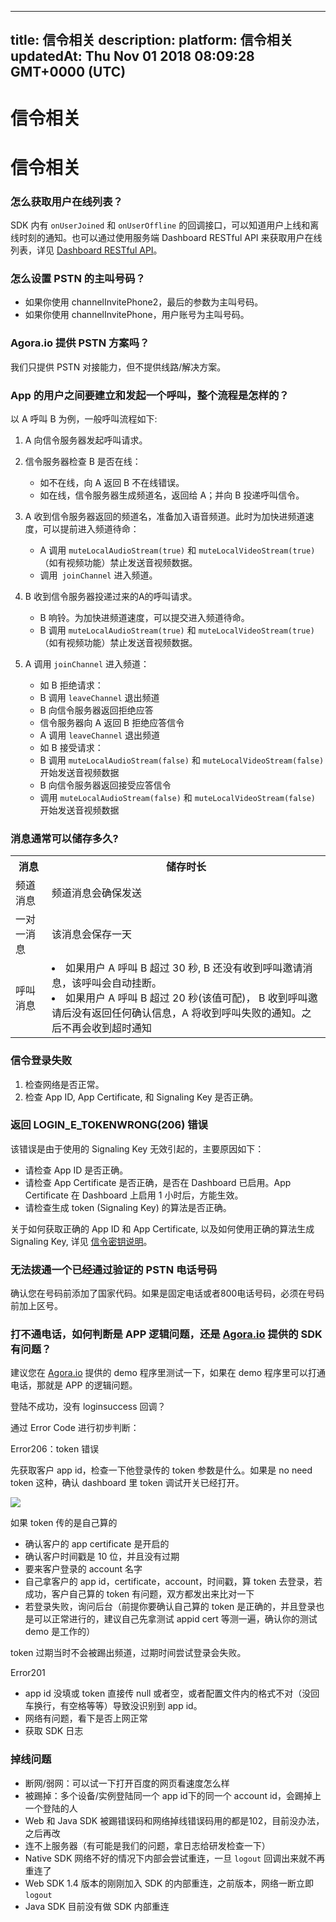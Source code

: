 
---
title: 信令相关
description: 
platform: 信令相关
updatedAt: Thu Nov 01 2018 08:09:28 GMT+0000 (UTC)
---
# 信令相关
# 信令相关

### 怎么获取用户在线列表？

SDK 内有 `onUserJoined` 和 `onUserOffline` 的回调接口，可以知道用户上线和离线时刻的通知。也可以通过使用服务端 Dashboard RESTful API 来获取用户在线列表，详见 [Dashboard RESTful API](../../cn/API%20Reference/dashboard_restful_live.md)。

### 怎么设置 PSTN 的主叫号码？

* 如果你使用 channelInvitePhone2，最后的参数为主叫号码。
* 如果你使用 channelInvitePhone，用户账号为主叫号码。

### Agora.io 提供 PSTN 方案吗？

我们只提供 PSTN 对接能力，但不提供线路/解决方案。

### App 的用户之间要建立和发起一个呼叫，整个流程是怎样的？

以 A 呼叫 B 为例，一般呼叫流程如下:

1. A 向信令服务器发起呼叫请求。

2. 信令服务器检查 B 是否在线：
    * 如不在线，向 A 返回 B 不在线错误。
    * 如在线，信令服务器生成频道名，返回给 A；并向 B 投递呼叫信令。

3. A 收到信令服务器返回的频道名，准备加入语音频道。此时为加快进频道速度，可以提前进入频道待命：
    * A 调用 `muteLocalAudioStream(true)` 和 `muteLocalVideoStream(true)`（如有视频功能）禁止发送音视频数据。
    * 调用` joinChannel` 进入频道。

4. B 收到信令服务器投递过来的A的呼叫请求。
   * B 响铃。为加快进频道速度，可以提交进入频道待命。
   * B 调用 `muteLocalAudioStream(true)` 和 `muteLocalVideoStream(true)`（如有视频功能）禁止发送音视频数据。

5. A 调用 `joinChannel` 进入频道：
     - 如 B 拒绝请求：
    * B 调用 `leaveChannel` 退出频道
    * B 向信令服务器返回拒绝应答
    * 信令服务器向 A 返回 B 拒绝应答信令
    * A 调用 `leaveChannel` 退出频道
     - 如 B 接受请求：
    * B 调用 `muteLocalAudioStream(false)` 和 `muteLocalVideoStream(false)` 开始发送音视频数据
    * B 向信令服务器返回接受应答信令
    * 调用 `muteLocalAudioStream(false)` 和 `muteLocalVideoStream(false)` 开始发送音视频数据

### 消息通常可以储存多久?

<table>
  <tr>
    <th>消息</th>
    <th>储存时长</th>
  </tr>
  <tr>
    <td>频道消息</td>
    <td>频道消息会确保发送</td>
  </tr>
  <tr>
    <td>一对一消息</td>
    <td>该消息会保存一天</td>
  </tr>
  <tr>
    <td>呼叫消息</td>
    <td><li>如果用户 A 呼叫 B 超过 30 秒, B 还没有收到呼叫邀请消息，该呼叫会自动挂断。</li><li>如果用户 A 呼叫 B 超过 20 秒(该值可配)， B 收到呼叫邀请后没有返回任何确认信息，A 将收到呼叫失败的通知。之后不再会收到超时通知</li></td>
  </tr>
</table>

### 信令登录失败

1. 检查网络是否正常。
2. 检查 App ID, App Certificate, 和 Signaling Key 是否正确。

### 返回 LOGIN_E_TOKENWRONG(206) 错误

该错误是由于使用的 Signaling Key 无效引起的，主要原因如下：

* 请检查 App ID 是否正确。
* 请检查 App Certificate 是否正确，是否在 Dashboard 已启用。App Certificate 在 Dashboard 上启用 1 小时后，方能生效。
* 请检查生成 token (Signaling Key) 的算法是否正确。

关于如何获取正确的 App ID 和 App Certificate, 以及如何使用正确的算法生成 Signaling Key, 详见 [信令密钥说明](../../cn/Agora%20Platform/key_signaling.md)。

### 无法拨通一个已经通过验证的 PSTN 电话号码

确认您在号码前添加了国家代码。如果是固定电话或者800电话号码，必须在号码前加上区号。

### 打不通电话，如何判断是 APP 逻辑问题，还是 [Agora.io](https://www.agora.io/cn/)  提供的 SDK 有问题？

建议您在 [Agora.io](https://www.agora.io/cn/)  提供的 demo 程序里测试一下，如果在 demo 程序里可以打通电话，那就是 APP 的逻辑问题。

登陆不成功，没有 loginsuccess 回调？

通过 Error Code 进行初步判断：

Error206：token 错误

先获取客户 app id，检查一下他登录传的 token 参数是什么。如果是 no need token 这种，确认 dashboard 里 token 调试开关已经打开。

![](https://web-cdn.agora.io/docs-files/1540453296247)

如果 token 传的是自己算的

* 确认客户的 app certificate 是开启的
* 确认客户时间戳是 10 位，并且没有过期
* 要来客户登录的 account 名字
* 自己拿客户的 app id，certificate，account，时间戳，算 token 去登录，若成功，客户自己算的 token 有问题，双方都发出来比对一下
* 若登录失败，询问后台（前提你要确认自己算的 token 是正确的，并且登录也是可以正常进行的，建议自己先拿测试 appid cert 等测一遍，确认你的测试 demo 是工作的）

token 过期当时不会被踢出频道，过期时间尝试登录会失败。

Error201

* app id 没填或 token 直接传 null 或者空，或者配置文件内的格式不对（没回车换行，有空格等等）导致没识别到 app id。
* 网络有问题，看下是否上网正常
* 获取 SDK 日志

### 掉线问题

* 断网/弱网：可以试一下打开百度的网页看速度怎么样
* 被踢掉：多个设备/实例登陆同一个 app id下的同一个 account id，会踢掉上一个登陆的人
* Web 和 Java SDK 被踢错误码和网络掉线错误码用的都是102，目前没办法，之后再改
* 连不上服务器（有可能是我们的问题，拿日志给研发检查一下）
* Native SDK 网络不好的情况下内部会尝试重连，一旦 `logout` 回调出来就不再重连了
* Web SDK 1.4 版本的刚刚加入 SDK 的内部重连，之前版本，网络一断立即 `logout`
* Java SDK 目前没有做 SDK 内部重连

